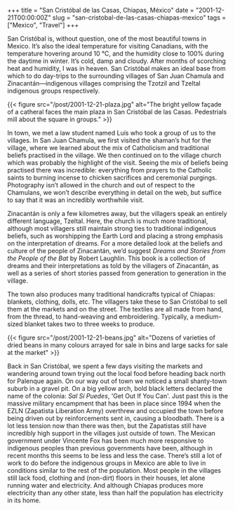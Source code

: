+++
title = "San Cristóbal de las Casas, Chiapas, México"
date = "2001-12-21T00:00:00Z"
slug = "san-cristobal-de-las-casas-chiapas-mexico"
tags = ["Mexico", "Travel"]
+++

San Cristóbal is, without question, one of the most beautiful towns in Mexico.
It’s also the ideal temperature for visiting Canadians, with the temperature
hovering around 10 °C, and the humidity close to 100% during the daytime in
winter. It’s cold, damp and cloudy. After months of scorching heat and
humidity, I was in heaven. San Cristóbal makes an ideal base from which to do
day-trips to the surrounding villages of San Juan Chamula and
Zinacantán—indigenous villages comprising the Tzotzil and Tzeltal indigenous
groups respectively.<!--more-->

{{< figure src="/post/2001-12-21-plaza.jpg" alt="The bright yellow façade of a catheral faces the main plaza in San Cristóbal de las Casas. Pedestrials mill about the square in groups." >}}

In town, we met a law student named Luís who took a group of us to the
villages. In San Juan Chamula, we first visited the shaman’s hut for the
village, where we learned about the mix of Catholicism and traditional beliefs
practised in the village. We then continued on to the village church which was
probably the highlight of the visit. Seeing the mix of beliefs being practised
there was incredible: everything from prayers to the Catholic saints to burning
incense to chicken sacrifices and ceremonial purgings. Photography isn’t
allowed in the church and out of respect to the Chamulans, we won’t describe
everything in detail on the web, but suffice to say that it was an incredibly
worthwhile visit.

Zinacantán is only a few kilometres away, but the villagers speak an entirely
different language, Tzeltal. Here, the church is much more traditional,
although most villagers still maintain strong ties to traditional indigenous
beliefs, such as worshipping the Earth Lord and placing a strong emphasis on
the interpretation of dreams. For a more detailed look at the beliefs and
culture of the people of Zinacantán, we’d suggest *Dreams and Stories from the
People of the Bat* by Robert Laughlin. This book is a collection of dreams and
their interpretations as told by the villagers of Zinacantán, as well as a
series of short stories passed from generation to generation in the village.

The town also produces many traditional handicrafts typical of Chiapas:
blankets, clothing, dolls, etc. The villagers take these to San Cristóbal to
sell them at the markets and on the street. The textiles are all made from
hand, from the thread, to hand-weaving and embroidering. Typically, a
medium-sized blanket takes two to three weeks to produce.

{{< figure src="/post/2001-12-21-beans.jpg" alt="Dozens of varieties of dried beans in many colours arrayed for sale in bins and large sacks for sale at the market" >}}

Back in San Cristóbal, we spent a few days visiting the markets and wandering
around town trying out the local food before heading back north for Palenque
again. On our way out of town we noticed a small shanty-town suburb in a gravel
pit. On a big yellow arch, bold black letters declared the name of the colonia:
*Sal Si Puedes*, 'Get Out If You Can'. Just past this is the massive military
encampment that has been in place since 1994 when the EZLN (Zapatista
Liberation Army) overthrew and occupied the town before being driven out by
reinforcements sent in, causing a bloodbath. There is a lot less tension now
than there was then, but the Zapatistas still have incredibly high support in
the villages just outside of town. The Mexican government under Vincente Fox
has been much more responsive to indigenous peoples than previous governments
have been, although in recent months this seems to be less and less the case.
There’s still a lot of work to do before the indigenous groups in Mexico are
able to live in conditions similar to the rest of the population. Most people
in the villages still lack food, clothing and (non-dirt) floors in their
houses, let alone running water and electricity. And although Chiapas produces
more electricity than any other state, less than half the population has
electricity in its home.
